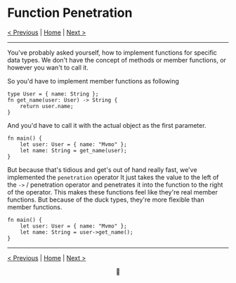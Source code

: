 # Function Penetration

[< Previous](013-advanced-typesystem.md) | [Home](README.md) | [Next >](015-advanced-go-interop.md)

---

You've probably asked yourself, how to implement functions for specific data types.
We don't have the concept of methods or member functions, or however you wan't to call it.

So you'd have to implement member functions as following

```duck
type User = { name: String };
fn get_name(user: User) -> String {
    return user.name;
}
```

And you'd have to call it with the actual object as the first parameter.

```duck
fn main() {
    let user: User = { name: "Mvmo" };
    let name: String = get_name(user);
}
```

But because that's tidious and get's out of hand really fast, we've implemented the `penetration` operator
It just takes the value to the left of the `->` / penetration operator and penetrates it into the function to the right of the operator.
This makes these functions feel like they're real member functions. But because of the duck types, they're more flexible than member functions.

```duck
fn main() {
    let user: User = { name: "Mvmo" };
    let name: String = user->get_name();
}
```

---

[< Previous](013-advanced-typesystem.md) | [Home](README.md) | [Next >](015-advanced-go-interop.md)

<div align="center">🦆</div>
